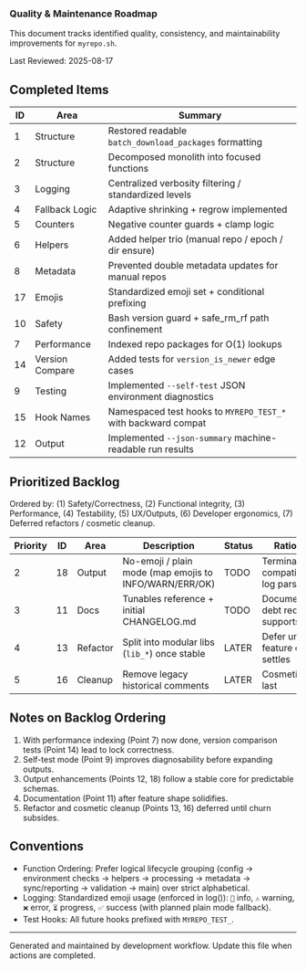 ### Quality & Maintenance Roadmap

This document tracks identified quality, consistency, and maintainability improvements for `myrepo.sh`.

Last Reviewed: 2025-08-17

## Completed Items

| ID | Area | Summary |
|----|------|---------|
| 1 | Structure | Restored readable `batch_download_packages` formatting |
| 2 | Structure | Decomposed monolith into focused functions |
| 3 | Logging | Centralized verbosity filtering / standardized levels |
| 4 | Fallback Logic | Adaptive shrinking + regrow implemented |
| 5 | Counters | Negative counter guards + clamp logic |
| 6 | Helpers | Added helper trio (manual repo / epoch / dir ensure) |
| 8 | Metadata | Prevented double metadata updates for manual repos |
| 17 | Emojis | Standardized emoji set + conditional prefixing |
| 10 | Safety | Bash version guard + safe_rm_rf path confinement |
| 7 | Performance | Indexed repo packages for O(1) lookups |
| 14 | Version Compare | Added tests for `version_is_newer` edge cases |
| 9 | Testing | Implemented `--self-test` JSON environment diagnostics |
| 15 | Hook Names | Namespaced test hooks to `MYREPO_TEST_*` with backward compat |
| 12 | Output | Implemented `--json-summary` machine-readable run results |

## Prioritized Backlog

Ordered by: (1) Safety/Correctness, (2) Functional integrity, (3) Performance, (4) Testability, (5) UX/Outputs, (6) Developer ergonomics, (7) Deferred refactors / cosmetic cleanup.

| Priority | ID | Area | Description | Status | Rationale |
|----------|----|------|-------------|--------|-----------|
| 2 | 18 | Output | No-emoji / plain mode (map emojis to INFO/WARN/ERR/OK) | TODO | Terminal compatibility / log parsers |
| 3 | 11 | Docs | Tunables reference + initial CHANGELOG.md | TODO | Documentation debt reduction; supports users |
| 4 | 13 | Refactor | Split into modular libs (`lib_*`) once stable | LATER | Defer until feature churn settles |
| 5 | 16 | Cleanup | Remove legacy historical comments | LATER | Cosmetic; safe last |

## Notes on Backlog Ordering

1. With performance indexing (Point 7) now done, version comparison tests (Point 14) lead to lock correctness.
2. Self-test mode (Point 9) improves diagnosability before expanding outputs.
3. Output enhancements (Points 12, 18) follow a stable core for predictable schemas.
4. Documentation (Point 11) after feature shape solidifies.
5. Refactor and cosmetic cleanup (Points 13, 16) deferred until churn subsides.

## Conventions

* Function Ordering: Prefer logical lifecycle grouping (config → environment checks → helpers → processing → metadata → sync/reporting → validation → main) over strict alphabetical.
* Logging: Standardized emoji usage (enforced in log()): `📘` info, `⚠️` warning, `❌` error, `⏳` progress, `✅` success (with planned plain mode fallback).
* Test Hooks: All future hooks prefixed with `MYREPO_TEST_`.

---
Generated and maintained by development workflow. Update this file when actions are completed.
